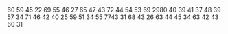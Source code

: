 60      59      45      22      69      55      46      27      65      47      43      72      44      54      53      69      2980      40      39      41      37      48      39      57      34      71      46      42      40      25      59      51      34      55      7743      31      68      43      26      63      44      45      34      63      42      43      60      31